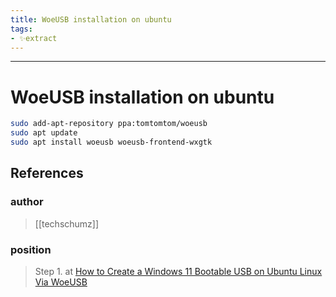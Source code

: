 ```yaml
---
title: WoeUSB installation on ubuntu
tags:
- ✨extract
---
```



---

# WoeUSB installation on ubuntu

```bash
sudo add-apt-repository ppa:tomtomtom/woeusb
sudo apt update
sudo apt install woeusb woeusb-frontend-wxgtk
```
## References

### author
> [[techschumz]]
### position
> Step 1. at [How to Create a Windows 11 Bootable USB on Ubuntu Linux Via WoeUSB](/Bibliography/How%20to%20Create%20a%20Windows%2011%20Bootable%20USB%20on%20Ubuntu%20Linux%20Via%20WoeUSB.md)
